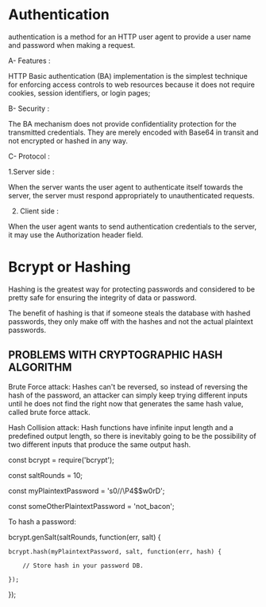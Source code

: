 # Authentication

authentication is a method for an HTTP user agent to provide a user name and password when making a request.

A- Features :

HTTP Basic authentication (BA) implementation is the simplest technique for enforcing access controls to web resources because it does not require cookies, session identifiers, or login pages;

B- Security :

The BA mechanism does not provide confidentiality protection for the transmitted credentials. They are merely encoded with Base64 in transit and not encrypted or hashed in any way.

C- Protocol :

1.Server side :

When the server wants the user agent to authenticate itself towards the server, the server must respond appropriately to unauthenticated requests.

2. Client side :

When the user agent wants to send authentication credentials to the server, it may use the Authorization header field.

# Bcrypt or Hashing

Hashing is the greatest way for protecting passwords and considered to be pretty safe for ensuring the integrity of data or password.

The benefit of hashing is that if someone steals the database with hashed passwords, they only make off with the hashes and not the actual plaintext passwords.

## PROBLEMS WITH CRYPTOGRAPHIC HASH ALGORITHM

Brute Force attack: Hashes can't be reversed, so instead of reversing the hash of the password, an attacker can simply keep trying different inputs until he does not find the right now that generates the same hash value, called brute force attack.

Hash Collision attack: Hash functions have infinite input length and a predefined output length, so there is inevitably going to be the possibility of two different inputs that produce the same output hash.

const bcrypt = require('bcrypt');

const saltRounds = 10;

const myPlaintextPassword = 's0/\/\P4$$w0rD';

const someOtherPlaintextPassword = 'not_bacon';

To hash a password:

bcrypt.genSalt(saltRounds, function(err, salt) {

    bcrypt.hash(myPlaintextPassword, salt, function(err, hash) {

        // Store hash in your password DB.

    });
    
});